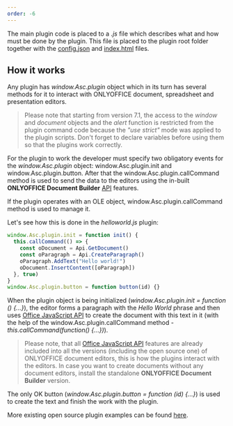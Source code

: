 ```yaml
---
order: -6
---
```



The main plugin code is placed to a *.js* file which describes what and how must be done by the plugin. This file is placed to the plugin root folder together with the [config.json](../Config/index.md) and [index.html](../index.html/index.md) files.


## How it works

Any plugin has *window.Asc.plugin* object which in its turn has several methods for it to interact with ONLYOFFICE document, spreadsheet and presentation editors.

> Please note that starting from version 7.1, the access to the *window* and *document* objects and the *alert* function is restricted from the plugin command code because the *"use strict"* mode was applied to the plugin scripts. Don't forget to declare variables before using them so that the plugins work correctly.

For the plugin to work the developer must specify two obligatory events for the *window.Asc.plugin* object: window.Asc.plugin.init and window.Asc.plugin.button. After that the window.Asc.plugin.callCommand method is used to send the data to the editors using the in-built **ONLYOFFICE Document Builder** [API](../../../Document%20Builder/Builder%20Framework/C++/CDocBuilder/ExecuteCommand/index.md) features.

If the plugin operates with an OLE object, window.Asc.plugin.callCommand method is used to manage it.

Let's see how this is done in the *helloworld.js* plugin:

``` javascript
window.Asc.plugin.init = function init() {
  this.callCommand(() => {
    const oDocument = Api.GetDocument()
    const oParagraph = Api.CreateParagraph()
    oParagraph.AddText("Hello world!")
    oDocument.InsertContent([oParagraph])
  }, true)
}
window.Asc.plugin.button = function button(id) {}
```

When the plugin object is being initialized (*window.Asc.plugin.init = function () {...}*), the editor forms a paragraph with the *Hello World* phrase and then uses [Office JavaScript API](../../../Office%20API/Get%20Started/Overview/index.md) to create the document with this text in it (with the help of the window.Asc.plugin.callCommand method - *this.callCommand(function() {...})*).

> Please note, that all [Office JavaScript API](../../../Office%20API/Get%20Started/Overview/index.md) features are already included into all the versions (including the open source one) of ONLYOFFICE document editors, this is how the plugins interact with the editors. In case you want to create documents without any document editors, install the standalone **ONLYOFFICE Document Builder** version.

The only OK button (*window.Asc.plugin.button = function (id) {...}*) is used to create the text and finish the work with the plugin.

More existing open source plugin examples can be found [here](../../Plugins/Plugin%20examples/index.md).
